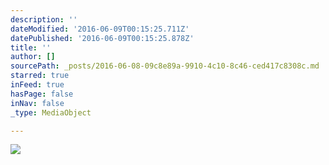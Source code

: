 ```yaml
---
description: ''
dateModified: '2016-06-09T00:15:25.711Z'
datePublished: '2016-06-09T00:15:25.878Z'
title: ''
author: []
sourcePath: _posts/2016-06-08-09c8e89a-9910-4c10-8c46-ced417c8308c.md
starred: true
inFeed: true
hasPage: false
inNav: false
_type: MediaObject

---
```

![](https://the-grid-user-content.s3-us-west-2.amazonaws.com/a175767e-e064-4737-a9e1-d252321b7089.png)